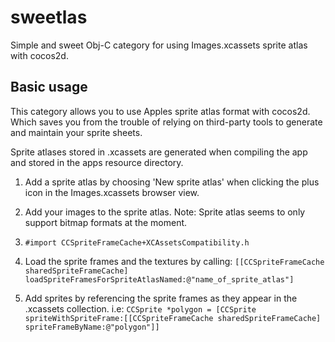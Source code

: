 # sweetlas
Simple and sweet Obj-C category for using Images.xcassets sprite atlas with cocos2d.

## Basic usage

This category allows you to use Apples sprite atlas format with cocos2d.
Which saves you from the trouble of relying on third-party tools to generate and maintain your sprite sheets.

Sprite atlases stored in .xcassets are generated when compiling the app and stored in the apps resource directory.

1. Add a sprite atlas by choosing 'New sprite atlas' when clicking the plus icon in the Images.xcassets browser view.

2. Add your images to the sprite atlas. Note: Sprite atlas seems to only support bitmap formats at the moment.

3. `#import CCSpriteFrameCache+XCAssetsCompatibility.h`

3. Load the sprite frames and the textures by calling: `[[CCSpriteFrameCache sharedSpriteFrameCache] loadSpriteFramesForSpriteAtlasNamed:@"name_of_sprite_atlas"]`

4. Add sprites by referencing the sprite frames as they appear in the .xcassets collection.
i.e: `CCSprite *polygon = [CCSprite spriteWithSpriteFrame:[[CCSpriteFrameCache sharedSpriteFrameCache] spriteFrameByName:@"polygon"]]`

